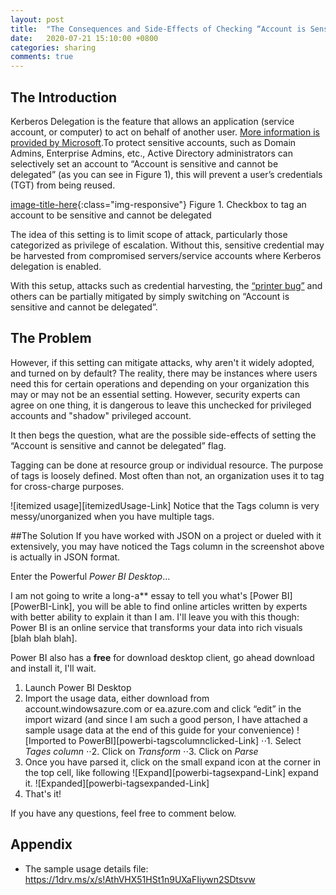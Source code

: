 ```yaml
---
layout: post
title:  "The Consequences and Side-Effects of Checking “Account is Sensitive and Cannot be Delegated” "
date:   2020-07-21 15:10:00 +0800
categories: sharing
comments: true
---
```

## The Introduction
Kerberos Delegation is the feature that allows an application (service account, or computer) to act on behalf of another user. [More information is provided by Microsoft][sensitive-cannotdelegate-Link].To protect sensitive accounts, such as Domain Admins, Enterprise Admins, etc., Active Directory administrators can selectively set an account to “Account is sensitive and cannot be delegated” (as you can see in Figure 1),  this will prevent a user’s credentials (TGT) from being reused. 

[image-title-here](https://kennethteo.blob.core.windows.net/blogimages/account_is_sen_cant_be_delegated.png){:class="img-responsive"}
Figure 1. Checkbox to tag an account to be sensitive and cannot be delegated

The idea of this setting is to limit scope of attack, particularly those categorized as privilege of escalation. Without this, sensitive credential may be harvested from compromised servers/service accounts where Kerberos delegation is enabled.

With this setup, attacks such as credential harvesting, the [“printer bug”](https://adsecurity.org/?p=4056) and others can be partially mitigated by simply switching on “Account is sensitive and cannot be delegated”.

## The Problem
However, if this setting can mitigate attacks, why aren't it widely adopted, and turned on by default?
The reality, there may be instances where users need this for certain operations and depending on your organization this may or may not be an essential setting. However, security experts can agree on one thing, it is dangerous to leave this unchecked for privileged accounts and "shadow" privileged account.

It then begs the question, what are the possible side-effects of setting the “Account is sensitive and cannot be delegated” flag.

Tagging can be done at resource group or individual resource. The purpose of tags is loosely defined. Most often than not, an organization uses it to tag for cross-charge purposes.

![itemized usage][itemizedUsage-Link]
Notice that the Tags column is very messy/unorganized when you have multiple tags.

<!--more-->

##The Solution
If you have worked with JSON on a project or dueled with it extensively, you may have noticed the Tags column in the screenshot above is actually in JSON format.

Enter the Powerful _Power BI Desktop_...

I am not going to write a long-a** essay to tell you what's [Power BI][PowerBI-Link], you will be able to find online articles written by experts with better ability to explain it than I am. I'll leave you with this though: Power BI is an online service that transforms your data into rich visuals [blah blah blah].

Power BI also has a **free** for download desktop client, go ahead download and install it, I'll wait.

1. Launch Power BI Desktop
2. Import the usage data, either download from account.windowsazure.com or ea.azure.com and click “edit” in the import wizard (and since I am such a good person, I have attached a sample usage data at the end of this guide for your convenience) ![Imported to PowerBI][powerbi-tagscolumnclicked-Link]
⋅⋅1. Select _Tages column_
⋅⋅2. Click on _Transform_
⋅⋅3. Click on _Parse_
3. Once you have parsed it, click on the small expand icon at the corner in the top cell, like following 
![Expand][powerbi-tagsexpand-Link] expand it. ![Expanded][powerbi-tagsexpanded-Link]
4. That's it!

If you have any questions, feel free to comment below.

## Appendix
* The sample usage details file: https://1drv.ms/x/s!AthVHX51HSt1n9UXaFIiywn2SDtsvw


[sensitive-cannotdelegate-Link]: https://docs.microsoft.com/en-us/archive/blogs/poshchap/security-focus-analysing-account-is-sensitive-and-cannot-be-delegated-for-privileged-accounts "account is sensitive and cannot be delegated"
[screenshot-accountProp]: https://kennethteo.blob.core.windows.net/blogimages/account_is_sen_cant_be_delegated.png
